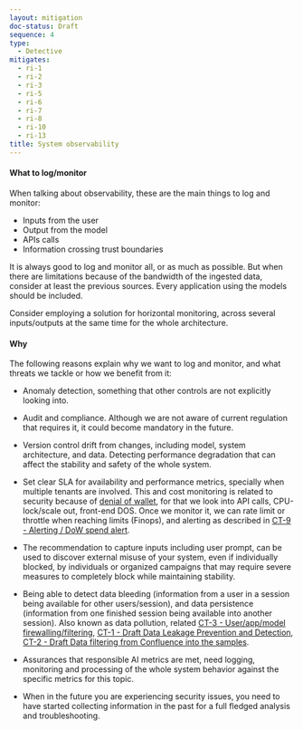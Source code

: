 ```yaml
---
layout: mitigation
doc-status: Draft
sequence: 4
type:
  - Detective
mitigates:
  - ri-1
  - ri-2
  - ri-3
  - ri-5
  - ri-6
  - ri-7
  - ri-8
  - ri-10
  - ri-13
title: System observability
---
```


#### What to log/monitor

When talking about observability, these are the main things to log and monitor:

- Inputs from the user
- Output from the model
- APIs calls
- Information crossing trust boundaries

It is always good to log and monitor all, or as much as possible. But when there are limitations because of the bandwidth of the ingested data, consider at least the previous sources. Every application using the models should be included.

Consider employing a solution for horizontal monitoring, across several inputs/outputs at the same time for the whole architecture.


#### Why

The following reasons explain why we want to log and monitor, and what threats we tackle or how we benefit from it:

- Anomaly detection, something that other controls are not explicitly looking into.
- Audit and compliance. Although we are not aware of current regulation that requires it, it could become mandatory in the future.
- Version control drift from changes, including model, system architecture, and data. Detecting performance degradation that can affect the stability and safety of the whole system.
  
- Set clear SLA for availability and performance metrics, specially when multiple tenants are involved. This and cost monitoring is related to security because of [denial of wallet](#ri-7), for that we look into API calls, CPU-lock/scale out, front-end DOS. Once we monitor it, we can rate limit or throttle when reaching limits (Finops), and alerting as described in [CT-9	-	Alerting / DoW spend alert](#CT-9).

- The recommendation to capture inputs including user prompt, can be used to discover external misuse of your system, even if individually blocked, by individuals or organized campaigns that may require severe measures to completely block while maintaining stability.

- Being able to detect data bleeding (information from a user in a session being available for other users/session), and data persistence (information from one finished session being available into another session). Also known as data pollution, related [CT-3 - User/app/model firewalling/filtering](#CT-3), [CT-1 - Draft	Data Leakage Prevention and Detection](#CT-1), [CT-2 - Draft	Data filtering from Confluence into the samples](#CT-2).

- Assurances that responsible AI metrics are met, need logging, monitoring and processing of the whole system behavior against the specific metrics for this topic. 

- When in the future you are experiencing security issues, you need to have started collecting information in the past for a full fledged analysis and troubleshooting.
